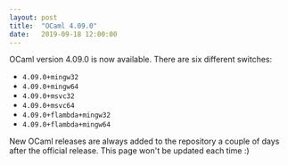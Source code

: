 ```yaml
---
layout: post
title:  "OCaml 4.09.0"
date:   2019-09-18 12:00:00
---
```


OCaml version 4.09.0 is now available. There are six different switches:

- `4.09.0+mingw32`
- `4.09.0+mingw64`
- `4.09.0+msvc32`
- `4.09.0+msvc64`
- `4.09.0+flambda+mingw32`
- `4.09.0+flambda+mingw64`

New OCaml releases are always added to the repository a couple of days
after the official release. This page won't be updated each time :)
